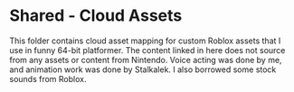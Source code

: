 # Shared - Cloud Assets

This folder contains cloud asset mapping for custom Roblox assets that I use in funny 64-bit platformer. The content linked in here does not source from any assets or content from Nintendo. Voice acting was done by me, and animation work was done by Stalkalek. I also borrowed some stock sounds from Roblox.